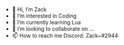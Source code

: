 - 👋 Hi, I’m Zack
- 👀 I’m interested in Coding
- 🌱 I’m currently learning Lua
- 💞️ I’m looking to collaborate on ...
- 📫 How to reach me Discord: Zack~#2944

<!---
worlcheats/worlcheats is a ✨ special ✨ repository because its `README.md` (this file) appears on your GitHub profile.
You can click the Preview link to take a look at your changes.
--->
